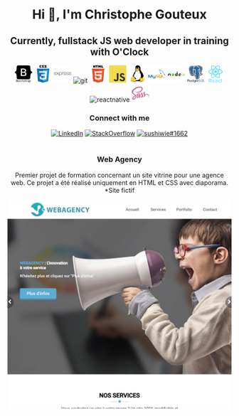 <h1 align='center'>Hi 👋, I'm Christophe Gouteux</h1>
<h2 align='center'>Currently, fullstack JS web developer in training with O'Clock</h2>


<div align='center'>

<img style="width: 40px;
    height: 40px;" src="https://raw.githubusercontent.com/devicons/devicon/master/icons/bootstrap/bootstrap-plain-wordmark.svg" alt="bootstrap"/>
<img style="width: 40px;
    height: 40px;" src="https://raw.githubusercontent.com/devicons/devicon/master/icons/css3/css3-original-wordmark.svg" alt="css3"/>
<img style="width: 40px;
    height: 40px;" src="https://raw.githubusercontent.com/devicons/devicon/master/icons/express/express-original-wordmark.svg" alt="express"/> 
<img style="width: 40px;
    height: 40px;" src="https://www.vectorlogo.zone/logos/git-scm/git-scm-icon.svg" alt="git"/>
<img style="width: 40px;
    height: 40px;" src="https://raw.githubusercontent.com/devicons/devicon/master/icons/html5/html5-original-wordmark.svg" alt="html5"/>
<img style="width: 40px;
    height: 40px;" src="https://raw.githubusercontent.com/devicons/devicon/master/icons/javascript/javascript-original.svg" alt="javascript"/>
<img style="width: 40px;
    height: 40px;" src="https://raw.githubusercontent.com/devicons/devicon/master/icons/linux/linux-original.svg" alt="linux"/>
<img style="width: 40px;
    height: 40px;" src="https://raw.githubusercontent.com/devicons/devicon/master/icons/mysql/mysql-original-wordmark.svg" alt="mysql"/>
<img style="width: 40px;
    height: 40px;" src="https://raw.githubusercontent.com/devicons/devicon/master/icons/nodejs/nodejs-original-wordmark.svg" alt="nodejs"/>
<img style="width: 40px;
    height: 40px;" src="https://raw.githubusercontent.com/devicons/devicon/master/icons/postgresql/postgresql-original-wordmark.svg" alt="postgresql"/>
<img style="width: 40px;
    height: 40px;" src="https://raw.githubusercontent.com/devicons/devicon/master/icons/react/react-original-wordmark.svg" alt="react"/>
<img style="width: 40px;
    height: 40px;" src="https://reactnative.dev/img/header_logo.svg" alt="reactnative"/>
<img style="width: 40px;
    height: 40px;" src="https://raw.githubusercontent.com/devicons/devicon/master/icons/sass/sass-original.svg" alt="sass"/>
</div>

<h3 align='center'>Connect with me</h3>

<div align='center'>
<a href="https://linkedin.com/in/christophe-gouteux-710033257" target="blank"><img style="width: 40px;
    height: 40px;"  src="https://raw.githubusercontent.com/rahuldkjain/github-profile-readme-generator/master/src/images/icons/Social/linked-in-alt.svg" alt="LinkedIn"/></a>
<a href="https://stackoverflow.com/users/19783117" target="blank"><img style="width: 40px;
    height: 40px;"  src="https://raw.githubusercontent.com/rahuldkjain/github-profile-readme-generator/master/src/images/icons/Social/stack-overflow.svg" alt="StackOverflow"/></a>
<a href="https://discord.gg/sushiwie#1662" target="blank"><img style="width: 40px;
    height: 40px;" src="https://raw.githubusercontent.com/rahuldkjain/github-profile-readme-generator/master/src/images/icons/Social/discord.svg" alt="sushiwie#1662"/></a>
</div>
</br>

<h3 align='center'>Web Agency</h3>
<p align='center'>Premier projet de formation concernant un site vitrine pour une agence web. Ce projet a été réalisé uniquement en HTML et CSS avec diaporama. *Site fictif</p>

![screenshoot](https://github.com/gouteuxchristophe/WebAgency/blob/master/webagency.png?raw=true)
 
